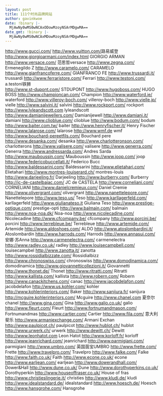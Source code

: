 ```yaml
---
layout: post
title: 111个时尚品牌网站
author: gavinkwoe
date: !binary |-
  MjAwNy0wMS0wNCAxODowMzoyNSArMDgwMA==
date_gmt: !binary |-
  MjAwNy0wMS0wNCAxMDowMzoyNSArMDgwMA==
---
```

<a target="_blank" href="http://www.gucci.com/"><font color="#810081">http://www.gucci.com/</font></a>
<a target="_blank" href="http://www.vuitton.com/">http://www.vuitton.com/</a>路易威登
<a target="_blank" href="http://www.giorgioarmani.com/index.html">http://www.giorgioarmani.com/index.html</a>   GIORGIO ARMAN
<a target="_blank" href="http://www.versace.com/">http://www.versace.com/</a>    范思哲versace
<a target="_blank" href="http://www.zegna.com/">http://www.zegna.com/</a>      Ermenegildo Z
<a target="_blank" href="http://www.caramelo.com/">http://www.caramelo.com/</a>   CARAMELO
<a target="_blank" href="http://www.gianfrancoferre.com/">http://www.gianfrancoferre.com/</a>   GIANFRANCO FE
<a target="_blank" href="http://www.trussardi.it/">http://www.trussardi.it/</a>    trussardi
<a target="_blank" href="http://www.ferraristore.com/">http://www.ferraristore.com/</a>   Ferrari
http://www.testoni.com/    a.testoni铁狮  
<a target="_blank" href="http://www.st-dupont.com/">http://www.st-dupont.com/</a>   STDUPONT
<a target="_blank" href="http://www.hugoboss.com/">http://www.hugoboss.com/</a>     HUGO BOSS 
<a target="_blank" href="http://www.championcan.com/">http://www.championcan.com/</a>   Champion
<a target="_blank" href="http://www.waterford.ie/">http://www.waterford.ie/</a>   waterford
<a target="_blank" href="http://www.villeroy-boch.com/">http://www.villeroy-boch.com/</a>    villeroy-boch
<a target="_blank" href="http://www.vielle.jp/">http://www.vielle.jp/</a>   vielle
<a target="_blank" href="http://www.salvini.it/">http://www.salvini.it/</a>   salvini
<a target="_blank" href="http://www.rockport.com/">http://www.rockport.com/</a>   rockport
<a target="_blank" href="http://www.lyleandscott.com/">http://www.lyleandscott.com</a>   lyleandscott
<a target="_blank" href="http://www.damianijewellers.com/">http://www.damianijewellers.com/</a>    Damianijewell
<a target="_blank" href="http://www.damiani.it/">http://www.damiani.it/</a>     damiani
<a target="_blank" href="http://www.clioblue.com/">http://www.clioblue.com/</a>    clioblue
<a target="_blank" href="http://www.bodum.com/">http://www.bodum.com/</a>   bodum
<a target="_blank" href="http://www.baiter.com.tw/">http://www.baiter.com.tw/</a>   baiter
http://www.henryfischer.it/   Henry Fischer
<a target="_blank" href="http://www.lalarose.com/">http://www.lalarose.com/</a>       lalarose
<a target="_blank" href="http://www.wmf.de/">http://www.wmf.de</a>     wmf
<a target="_blank" href="http://www.bouchard-pereetfils.com/">http://www.bouchard-pereetfils.com/</a>    Bouchard pere
<a target="_blank" href="http://www.desanka.com/">http://www.desanka.com/</a>                desanka
<a target="_blank" href="http://www.charlotteronson.com/">http://www.charlotteronson.com/</a>        charlotterons
<a target="_blank" href="http://www.valisere.com/">http://www.valisere.com/</a>     valisere
<a target="_blank" href="http://www.generra.com/">http://www.generra.com/</a>      Generra
<a target="_blank" href="http://www.andressarda.com/">http://www.andressarda.com/</a>  Andres Sarda
<a target="_blank" href="http://www.mauboussin.com/">http://www.mauboussin.com/</a>   Mauboussin
<a target="_blank" href="http://www.joop.com/">http://www.joop.com/</a>         joop
<a target="_blank" href="http://www.federicobuccellati.it/">http://www.federicobuccellati.it/</a>    Federico Bucc
<a target="_blank" href="http://www.baldessarini.com/">http://www.baldessarini.com/</a>         Baldessarini
<a target="_blank" href="http://www.elietahari.com/">http://www.elietahari.com/</a>           Elietahari
<a target="_blank" href="http://www.montres-louiserard.ch/">http://www.montres-louiserard.ch/</a>    montres-louis
<a target="_blank" href="http://www.darjeeling.fr/">http://www.darjeeling.fr/</a>         Darjeeling
<a target="_blank" href="http://www.burberry.com/">http://www.burberry.com/</a>          Burberry
<a target="_blank" href="http://jc-de-castelbajac.com/">http://jc-de-castelbajac.com/</a>     JC de CASTELA
<a target="_blank" href="http://www.corneliani.com/">http://www.corneliani.com/</a>        CORNELIANI
<a target="_blank" href="http://www.danielcremieux.com/">http://www.danielcremieux.com/</a>    Daniel Cremie
<a target="_blank" href="http://www.olivergrant.com/">http://www.olivergrant.com/</a>       olivergrant
<a target="_blank" href="http://www.nanettelepore.com/">http://www.nanettelepore.com/</a>     Nanettelepore
<a target="_blank" href="http://www.teso.us/">http://www.teso.us/</a>      Teso
<a target="_blank" href="http://www.karllagerfeld.com/">http://www.karllagerfeld.com/</a>     karllagerfeld
<a target="_blank" href="http://www.giulianateso.it/">http://www.giulianateso.it</a>        Giuliana Teso
<a target="_blank" href="http://www.prestige-optique.com/">http://www.prestige-optique.com/</a>  prestige-opti
<a target="_blank" href="http://www.balmain.com/">http://www.balmain.com/</a>           balmain
<a target="_blank" href="http://www.noa-noa.dk/">http://www.noa-noa.dk/</a>            Noa-noa
<a target="_blank" href="http://www.nicolecadine.com/">http://www.nicolecadine.com/</a>      Nicolecadine
http://www.cfcompany.be/          cfcompany
<a target="_blank" href="http://www.porcini.be/">http://www.porcini.be/</a>            porcini
<a target="_blank" href="http://www.terrebleue.be/">http://www.terrebleue.be/</a>         Terrebleue
<a target="_blank" href="http://www.artemide.com/">http://www.artemide.com/</a>          Artemide
<a target="_blank" href="http://www.aldoshoes.com/">http://www.aldoshoes.com/</a>         ALDO
<a target="_blank" href="http://www.atoslombardini.it/">http://www.atoslombardini.it/</a>     Atoslombardin
<a target="_blank" href="http://www.harrods.com/">http://www.harrods.com/</a>           Harrods
<a target="_blank" href="http://www.annasui.com/">http://www.annasui.com/</a>           安娜·苏Anna 
<a target="_blank" href="http://www.carmenelectra.com/">http://www.carmenelectra.com/</a>     carmenelectra
<a target="_blank" href="http://www.radley.co.uk/">http://www.radley.co.uk/</a>         radley
<a target="_blank" href="http://www.louisecampbell.com/">http://www.louisecampbell.com/</a>   louisecampbel
<a target="_blank" href="http://www.zanotta.it/">http://www.zanotta.it/</a>      zanotta
http://www.rossidialbizzate.com/    Rossidialbizz
<a target="_blank" href="http://www.chronoswiss.com/">http://www.chronoswiss.com/</a>   chronoswiss
<a target="_blank" href="http://www.domodinamica.com/">http://www.domodinamica.com/</a>   domodinamica
<a target="_blank" href="http://www.giovannetticollezioni.it/">http://www.giovannetticollezioni.it/</a>   Giovannetti
<a target="_blank" href="http://www.thonet.de/">http://www.thonet.de/</a>    Thonet
<a target="_blank" href="http://www.ritratti.com/">http://www.ritratti.com/</a>   Ritratti
<a target="_blank" href="http://www.kallista.com/">http://www.kallista.com/</a>   kallista
<a target="_blank" href="http://www.robern.com/">http://www.robern.com/</a>     Robern
<a target="_blank" href="http://www.canackitchens.com/">http://www.canackitchens.com/</a>   canac
<a target="_blank" href="http://www.jacobdelafon.com/">http://www.jacobdelafon.com/</a>    jacobdelafon
<a target="_blank" href="http://www.us.kohler.com/">http://www.us.kohler.com/</a>       kohler
<a target="_blank" href="http://www.kohlerinteriors.com/">http://www.kohlerinteriors.com/</a>    Baker
<a target="_blank" href="http://www.sanijura.fr/">http://www.sanijura.fr/</a>             sanijura
<a target="_blank" href="http://mcguire.kohlerinteriors.com/">http://mcguire.kohlerinteriors.com/</a>     Mcguire
<a target="_blank" href="http://www.chanel.com/">http://www.chanel.com</a>      夏奈尔chanel
<a target="_blank" href="http://www.gina.com/">http://www.gina.com/</a>       Gina
<a target="_blank" href="http://www.galio.co.uk/">http://www.galio.co.uk/</a>    galio
<a target="_blank" href="http://www.fleurt.com/">http://www.fleurt.com/</a>     Fleurt
<a target="_blank" href="http://www.fortnumandmason.com/">http://www.fortnumandmason.com/</a>    Fortnumandmas
<a target="_blank" href="http://www.cartier.com/">http://www.cartier.com/</a>    Cartier
<a target="_blank" href="http://www.fila.com/">http://www.fila.com/</a>       意大利 斐乐
<a target="_blank" href="http://www.armaniexchange.com/">http://www.armaniexchange.com/</a>    Armani Exchan
<a target="_blank" href="http://www.paulpicot.ch/">http://www.paulpicot.ch/</a>     paulpicot
<a target="_blank" href="http://www.hublot.ch/">http://www.hublot.ch/</a>      hublot
<a target="_blank" href="http://www.urwerk.ch/">http://www.urwerk.ch/</a>      urwerk
<a target="_blank" href="http://www.dewitt.ch/">http://www.dewitt.ch/</a>      Dewitt
<a target="_blank" href="http://www.leonhatot.com/">http://www.leonhatot.com</a>   Leon Hatot
<a target="_blank" href="http://www.korloff.fr/">http://www.korloff.fr/</a>     korloff
<a target="_blank" href="http://www.jeanrichard.com/">http://www.jeanrichard.com/</a>    jeanrichard
<a target="_blank" href="http://www.parmigiani.com/">http://www.parmigiani.com/</a>     parmigiani
<a target="_blank" href="http://www.umbro.com/">http://www.umbro.com/</a>      英国茵宝UMBRO
<a target="_blank" href="http://www.frette.com/">http://www.frette.com/</a>     Frette
<a target="_blank" href="http://www.travelpro.com/">http://www.travelpro.com/</a>  Travelpro
<a target="_blank" href="http://www.falke.com/">http://www.falke.com/</a>      Falke
<a target="_blank" href="http://www.faith.co.uk/">http://www.faith.co.uk/</a>    Faith
<a target="_blank" href="http://www.econe.co.uk/">http://www.econe.co.uk/</a>    econe
<a target="_blank" href="http://www.earljean.com/">http://www.earljean.com/</a>   earljean
<a target="_blank" href="http://www.dowerandhall.com/">http://www.dowerandhall.com/</a>    Dower&Hall
<a target="_blank" href="http://www.dune.co.uk/">http://www.dune.co.uk/</a>          Dune
<a target="_blank" href="http://www.dorothyperkins.co.uk/">http://www.dorothyperkins.co.uk/</a>    Dorothyperkin
<a target="_blank" href="http://www.houseoffraser.co.uk/">http://www.houseoffraser.co.uk/</a>     House of fras
<a target="_blank" href="http://www.christieslingerie.it/">http://www.christieslingerie.it/</a>    christies
<a target="_blank" href="http://www.kludi.de/">http://www.kludi.de/</a>                 kludi
<a target="_blank" href="http://www.idealstandard.de/">http://www.idealstandard.de/</a>    idealstandard
<a target="_blank" href="http://www.hoesch.de/">http://www.hoesch.de/</a>           Hoesch
<a target="_blank" href="http://www.hansgrohe.com/">http://www.hansgrohe.com/</a>       Hansgrohe
